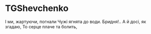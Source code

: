 ﻿# TGShevchenko

І ми, жартуючи, погнали
Чужі ягнята до води.
Бридня!.. А й досі, як згадаю,
То серце плаче та болить,